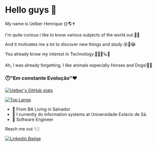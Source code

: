# Hello guys 👋

My name is Uelber Henrique 🌞🌎✝️

I'm quite curious i like to know various subjects of the world out.👀🧐

And it motivates me a lot to discover new things and study 😵👾😂

You already know my interest in Technology.👨🏼‍💻🪐💥

Ah, I was already forgetting, I like animals especially Horses and Dogs!🐎🐶

### 🕐"Em constante Evolução"❤️


[![Uelber's GitHub stats](https://github-readme-stats.vercel.app/api?username=uelberhenrique&show_icons=true&theme=radical&count_private=true)](https://github.com/anuraghazra/github-readme-stats)


[![Top Langs](https://github-readme-stats.vercel.app/api/top-langs/?username=uelberhenrique&layout=compact&theme=radical)](https://github.com/anuraghazra/github-readme-stats)


- 🏡 From BA Living in Salvador
- 🏹  I currently do information systems at Universidade Estácio de Sá. 
- 🎯 Software Engineer

Reach me out 👇🏼

[![Linkedin Badge](https://img.shields.io/badge/-LinkedIn-blue?style=flat-square&logo=Linkedin&logoColor=white&link=https://www.linkedin.com/in/uelber-henrique-0a2006155/)](https://www.linkedin.com/in/uelber-henrique-0a2006155/) 

<!--
**uelberhenrique/uelberhenrique** is a ✨ _special_ ✨ repository because its `README.md` (this file) appears on your GitHub profile.
